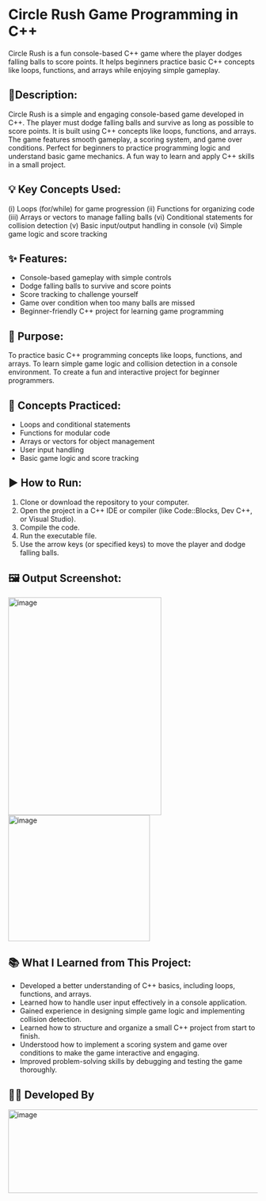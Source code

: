 
# Circle Rush Game Programming in C++

Circle Rush is a fun console-based C++ game where the player dodges falling balls to score points.
It helps beginners practice basic C++ concepts like loops, functions, and arrays while enjoying simple gameplay.


## 📄Description:

Circle Rush is a simple and engaging console-based game developed in C++.
The player must dodge falling balls and survive as long as possible to score points.
It is built using C++ concepts like loops, functions, and arrays.
The game features smooth gameplay, a scoring system, and game over conditions.
Perfect for beginners to practice programming logic and understand basic game mechanics.
A fun way to learn and apply C++ skills in a small project.


## 💡 Key Concepts Used:

(i) Loops (for/while) for game progression
(ii) Functions for organizing code
(iii) Arrays or vectors to manage falling balls
(vi) Conditional statements for collision detection
(v) Basic input/output handling in console
(vi) Simple game logic and score tracking


## ✨ Features:

- Console-based gameplay with simple controls
- Dodge falling balls to survive and score points
- Score tracking to challenge yourself
- Game over condition when too many balls are missed
- Beginner-friendly C++ project for learning game programming


## 🔔 Purpose:

To practice basic C++ programming concepts like loops, functions, and arrays. To learn simple game logic and collision detection in a console environment. To create a fun and interactive project for beginner programmers.


## 🧠 Concepts Practiced:

- Loops and conditional statements
- Functions for modular code
- Arrays or vectors for object management
- User input handling
- Basic game logic and score tracking


## ▶️ How to Run:

1. Clone or download the repository to your computer.
2. Open the project in a C++ IDE or compiler (like Code::Blocks, Dev C++, or Visual Studio).
3. Compile the code.
4. Run the executable file.
5. Use the arrow keys (or specified keys) to move the player and dodge falling balls.

## 🖼️ Output Screenshot:

<img width="309" height="440" alt="image" src="https://github.com/user-attachments/assets/076c1003-f6cd-48b4-946c-426e84d90b18" />

<img width="286" height="255" alt="image" src="https://github.com/user-attachments/assets/060e556c-86c7-42ca-ba51-4921ceceaf62" />


## 📚 What I Learned from This Project:

- Developed a better understanding of C++ basics, including loops, functions, and arrays.
- Learned how to handle user input effectively in a console application.
- Gained experience in designing simple game logic and implementing collision detection.
- Learned how to structure and organize a small C++ project from start to finish.
- Understood how to implement a scoring system and game over conditions to make the game interactive and engaging.
- Improved problem-solving skills by debugging and testing the game thoroughly.

## 👨‍💻 Developed By

<img width="507" height="169" alt="image" src="https://github.com/user-attachments/assets/72c7c015-db4f-4a02-9e7f-2ca715c30b78" />
